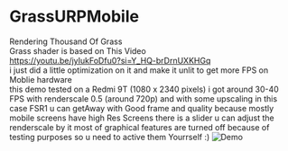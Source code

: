 # GrassURPMobile
 Rendering Thousand Of Grass 
 <br>
Grass shader is based on This Video
 <br>
https://youtu.be/jyIukFoDfu0?si=Y_HQ-brDrnUXKHGq <br>
i just did a little optimization on it and make it unlit to get more FPS on Moblie hardware <br>
this demo tested on a Redmi 9T (1080 x 2340 pixels) i got around 30-40 FPS with renderscale 0.5 (around 720p) and with some upscaling in this case FSR1 u can getAway with Good frame and quality  because mostly mobile screens have high Res Screens
there is a slider u can adjust the renderscale by it 
most of graphical features are turned off because of testing purposes so u need to active them Yourrself :)
![Demo](https://github.com/user-attachments/assets/69407bb3-0937-48de-bc5e-89551317d6d9)
